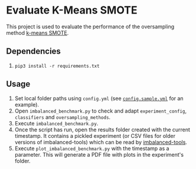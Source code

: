 # Evaluate K-Means SMOTE
This project is used to evaluate the performance of the oversampling method [k-means SMOTE](https://github.com/felix-last/kmeans_smote).

## Dependencies

1. `pip3 install -r requirements.txt`

## Usage
1. Set local folder paths using `config.yml` (see [`config.sample.yml`](config.sample.yml) for an example).
2. Open `imbalanced_benchmark.py` to check and adapt `experiment_config`, `classifiers` and `oversampling_methods`.
3. Execute `imbalanced_benchmark.py`.
4. Once the script has run, open the results folder created with the current timestamp. It contains a pickled experiment (or CSV files for older versions of imbalanced-tools) which can be read by [imbalanced-tools](https://github.com/felix-last/imbalanced-tools).
5. Execute `plot_imbalanced_benchmark.py` with the timestamp as a parameter. This will generate a PDF file with plots in the experiment's folder.

